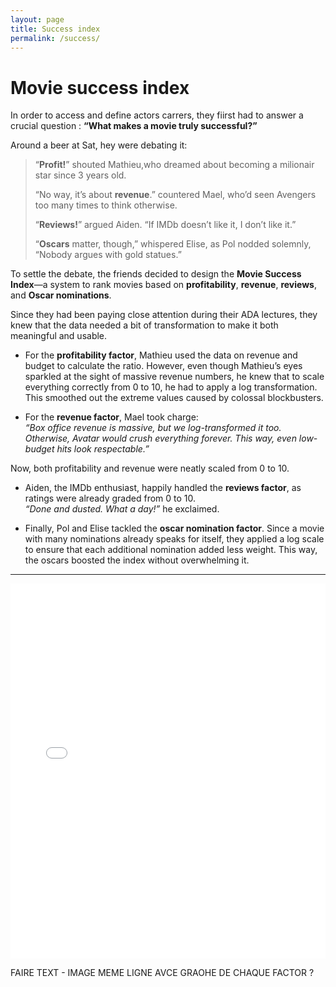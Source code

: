 ```yaml
---
layout: page
title: Success index 
permalink: /success/
---
```


# Movie success index 
In order to access and define actors carrers, they fiirst had to  answer a crucial question : **“What makes a movie truly successful?”**

Around a beer at Sat, hey were debating it: 

> “**Profit!**” shouted Mathieu,who dreamed about becoming a milionair star since 3 years old.
>
> “No way, it’s about **revenue**.” countered Mael, who’d seen Avengers too many times to think otherwise.
>
> “**Reviews!**” argued Aiden.  “If IMDb doesn’t like it, I don’t like it.”
>
> “**Oscars** matter, though,” whispered Elise, as Pol nodded solemnly, “Nobody argues with gold statues.”

To settle the debate, the friends decided to design the **Movie Success Index**—a system to rank movies based on **profitability**, **revenue**, **reviews**, and **Oscar nominations**.

Since they had been paying close attention during their ADA lectures, they knew that the data needed a bit of transformation to make it both meaningful and usable.

- For the **profitability factor**, Mathieu used the data on revenue and budget to calculate the ratio. However, even though Mathieu’s eyes sparkled at the sight of massive revenue numbers, he knew that to scale everything correctly from 0 to 10, he had to apply a log transformation. This smoothed out the extreme values caused by colossal blockbusters.

- For the **revenue factor**, Mael took charge:  
  *“Box office revenue is massive, but we log-transformed it too. Otherwise, Avatar would crush everything forever. This way, even low-budget hits look respectable.”*

Now, both profitability and revenue were neatly scaled from 0 to 10.

- Aiden, the IMDb enthusiast, happily handled the **reviews factor**, as ratings were already graded from 0 to 10.  
  *“Done and dusted. What a day!”* he exclaimed.

- Finally, Pol and Elise tackled the **oscar nomination factor**. Since a movie with many nominations already speaks for itself, they applied a log scale to ensure that each additional nomination added less weight. This way, the oscars boosted the index without overwhelming it.

---


<iframe src="/assets/plots/oscar_nomination_distribution.html" width="100%" height="600" frameborder="0"></iframe>

FAIRE TEXT - IMAGE MEME LIGNE AVCE GRAOHE DE CHAQUE FACTOR ? 